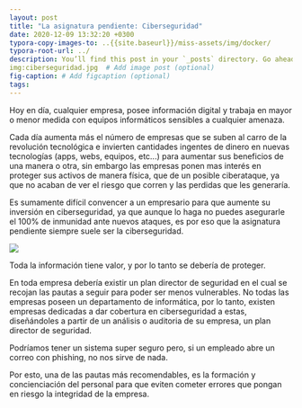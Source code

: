 ```yaml
---
layout: post
title: "La asignatura pendiente: Ciberseguridad"
date: 2020-12-09 13:32:20 +0300
typora-copy-images-to: ..{{site.baseurl}}/miss-assets/img/docker/
typora-root-url: ../
description: You’ll find this post in your `_posts` directory. Go ahead and edit it and re-build the site to see your changes. # Add post description (optional)
img:ciberseguridad.jpg  # Add image post (optional)
fig-caption: # Add figcaption (optional)
tags: 
---
```





Hoy en día, cualquier empresa, posee información digital y trabaja en mayor o menor medida con equipos informáticos sensibles a cualquier amenaza.

Cada día aumenta más el número de empresas que se suben al carro de la revolución tecnológica e invierten cantidades ingentes de dinero en nuevas tecnologías (apps, webs, equipos, etc...) para aumentar sus beneficios de una manera o otra, sin embargo las empresas ponen mas interés en proteger sus activos de manera física, que de un posible ciberataque, ya que no acaban de ver el riesgo que corren y las perdidas que les generaría.

Es sumamente difícil convencer a un empresario para que aumente su inversión en ciberseguridad, ya que aunque lo haga no puedes asegurarle el 100% de inmunidad ante nuevos ataques, es por eso que la asignatura pendiente siempre suele ser la ciberseguridad. 

![]({{site.baseurl}}/miss-assets/img/ciberseguridad/ciberseguridad.jpg)

Toda la información tiene valor, y por lo tanto se debería de proteger.  

En toda empresa debería existir un plan director de seguridad en el cual se recojan las pautas a seguir para poder ser menos vulnerables. No todas las empresas poseen un departamento de informática, por lo tanto, existen empresas dedicadas a dar cobertura en ciberseguridad a estas, diseñándoles a partir de un análisis o auditoria de su empresa, un plan director de seguridad.

Podríamos tener un sistema super seguro pero, si un empleado abre un correo con phishing, no nos sirve de nada.

Por esto, una de las pautas más recomendables, es la formación y concienciación del personal para que eviten cometer errores que pongan en riesgo la integridad de la empresa.

